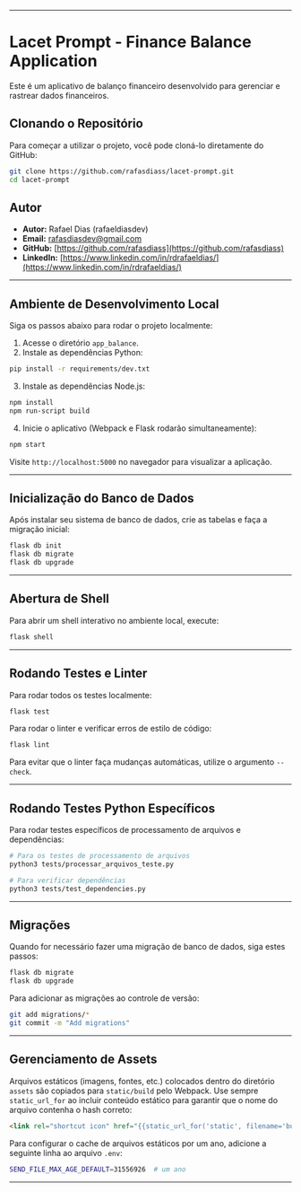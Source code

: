

---

# Lacet Prompt - Finance Balance Application

Este é um aplicativo de balanço financeiro desenvolvido para gerenciar e rastrear dados financeiros.

## Clonando o Repositório

Para começar a utilizar o projeto, você pode cloná-lo diretamente do GitHub:

```bash
git clone https://github.com/rafasdiass/lacet-prompt.git
cd lacet-prompt
```

## Autor

- **Autor:** Rafael Dias (rafaeldiasdev)
- **Email:** rafasdiasdev@gmail.com
- **GitHub:** [https://github.com/rafasdiass](https://github.com/rafasdiass)
- **LinkedIn:** [https://www.linkedin.com/in/rdrafaeldias/](https://www.linkedin.com/in/rdrafaeldias/)

---

## Ambiente de Desenvolvimento Local

Siga os passos abaixo para rodar o projeto localmente:

1. Acesse o diretório `app_balance`.
2. Instale as dependências Python:

```bash
pip install -r requirements/dev.txt
```

3. Instale as dependências Node.js:

```bash
npm install
npm run-script build
```

4. Inicie o aplicativo (Webpack e Flask rodarão simultaneamente):

```bash
npm start
```

Visite `http://localhost:5000` no navegador para visualizar a aplicação.

---

## Inicialização do Banco de Dados

Após instalar seu sistema de banco de dados, crie as tabelas e faça a migração inicial:

```bash
flask db init
flask db migrate
flask db upgrade
```

---

## Abertura de Shell

Para abrir um shell interativo no ambiente local, execute:

```bash
flask shell
```

---

## Rodando Testes e Linter

Para rodar todos os testes localmente:

```bash
flask test
```

Para rodar o linter e verificar erros de estilo de código:

```bash
flask lint
```

Para evitar que o linter faça mudanças automáticas, utilize o argumento `--check`.

---

## Rodando Testes Python Específicos

Para rodar testes específicos de processamento de arquivos e dependências:

```bash
# Para os testes de processamento de arquivos
python3 tests/processar_arquivos_teste.py

# Para verificar dependências
python3 tests/test_dependencies.py
```

---

## Migrações

Quando for necessário fazer uma migração de banco de dados, siga estes passos:

```bash
flask db migrate
flask db upgrade
```

Para adicionar as migrações ao controle de versão:

```bash
git add migrations/*
git commit -m "Add migrations"
```

---

## Gerenciamento de Assets

Arquivos estáticos (imagens, fontes, etc.) colocados dentro do diretório `assets` são copiados para `static/build` pelo Webpack. Use sempre `static_url_for` ao incluir conteúdo estático para garantir que o nome do arquivo contenha o hash correto:

```html
<link rel="shortcut icon" href="{{static_url_for('static', filename='build/favicon.ico') }}">
```

Para configurar o cache de arquivos estáticos por um ano, adicione a seguinte linha ao arquivo `.env`:

```bash
SEND_FILE_MAX_AGE_DEFAULT=31556926  # um ano
```

---

